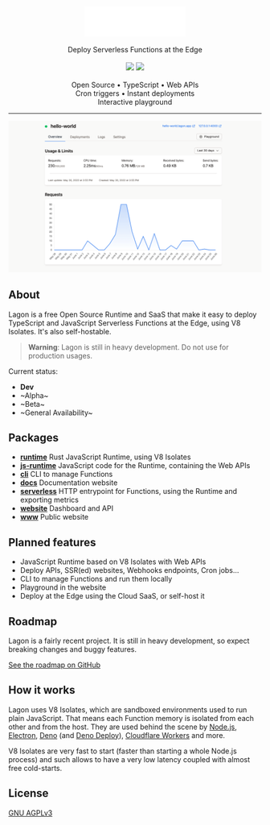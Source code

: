 <p align="center">
  <picture>
    <source media="(prefers-color-scheme: dark)" srcset="./assets/logo-white.png">
    <source media="(prefers-color-scheme: light)" srcset="./assets/logo-black.png">
    <img alt="Lagon logo" height="60px" src="./assets/logo-white.png">
  </picture>
  <p align="center">
    Deploy Serverless Functions at the Edge
    <br />
    <br />
    <a align="center" href="https://discord.lagon.app" alt="Discord"><img src="https://img.shields.io/discord/996005154753093713" /></a>
    <a href="https://github.com/lagonapp/lagon/actions/workflows/wpt.yml" alt="web-platform-tests"><img src="https://wpt.lagon.app" /></a>
    <br />
    <br />
    Open Source • TypeScript • Web APIs
    <br />
    Cron triggers • Instant deployments
    <br />
    Interactive playground
  </p>
</p>

<hr />

![Dashboard](./assets/dashboard.png)

## About

Lagon is a free Open Source Runtime and SaaS that make it easy to deploy TypeScript and JavaScript Serverless Functions at the Edge, using V8 Isolates. It's also self-hostable.

> **Warning**: Lagon is still in heavy development. Do not use for production usages.

Current status:

- **Dev**
- ~Alpha~
- ~Beta~
- ~General Availability~

## Packages

- **[runtime](./packages/runtime)** Rust JavaScript Runtime, using V8 Isolates
- **[js-runtime](./packages/runtime)** JavaScript code for the Runtime, containing the Web APIs
- **[cli](./packages/cli)** CLI to manage Functions
- **[docs](./packages/docs)** Documentation website
- **[serverless](./packages/serverless)** HTTP entrypoint for Functions, using the Runtime and exporting metrics
- **[website](./packages/website)** Dashboard and API
- **[www](./www)** Public website

## Planned features

- JavaScript Runtime based on V8 Isolates with Web APIs
- Deploy APIs, SSR(ed) websites, Webhooks endpoints, Cron jobs...
- CLI to manage Functions and run them locally
- Playground in the website
- Deploy at the Edge using the Cloud SaaS, or self-host it

## Roadmap

Lagon is a fairly recent project. It is still in heavy development, so expect breaking changes and buggy features.

[See the roadmap on GitHub](https://github.com/orgs/lagonapp/projects/1)

## How it works

Lagon uses V8 Isolates, which are sandboxed environments used to run plain JavaScript. That means each Function memory is isolated from each other and from the host. They are used behind the scene by [Node.js](https://nodejs.org/), [Electron](https://www.electronjs.org/), [Deno](https://deno.land/) (and [Deno Deploy](https://deno.com/deploy)), [Cloudflare Workers](https://workers.cloudflare.com/) and more.

V8 Isolates are very fast to start (faster than starting a whole Node.js process) and such allows to have a very low latency coupled with almost free cold-starts.

## License

[GNU AGPLv3](./LICENSE)
